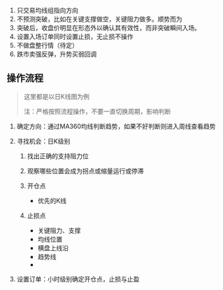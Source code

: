 1. 只交易均线组指向方向
2. 不预测突破，比如在关键支撑做空，关键阻力做多。顺势而为
3. 突破后，收盘价明显在形态外以确认其有效性，而非突破瞬间入场。
4. 设置入场订单同时设置止损，无止损不操作
5. 不做盘整行情（待定）
6. 跌市卖强反弹，升势买弱回调

## 操作流程

> 这里都是以日K线图为例
>
> 注：严格按照流程操作，不要一直切换周期，影响判断

1. 确定方向：通过MA360均线判断趋势，如果不好判断则进入周线查看趋势
2. 寻找机会：日K级别
   1. 找出正确的支持阻力位
   2. 观察哪些位置会成为拐点或缩量运行或停滞
   3. 开仓点
      - 优先的K线

   4. 止损点
      - 关键阻力、支撑
      - 均线位置
      - 横盘上线沿
      - 趋势线
      - 

3. 设置订单：小时级别确定开仓点，止损与止盈

